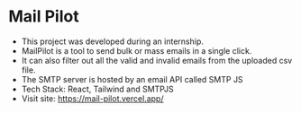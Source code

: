 # Mail Pilot
- This project was developed during an internship.
- MailPilot is a tool to send bulk or mass emails in a single click.<br>
- It can also filter out all the valid and invalid emails from the uploaded csv file.<br>
- The SMTP server is hosted by an email API called SMTP JS<br>
- Tech Stack: React, Tailwind and SMTPJS<br>
- Visit site: https://mail-pilot.vercel.app/
